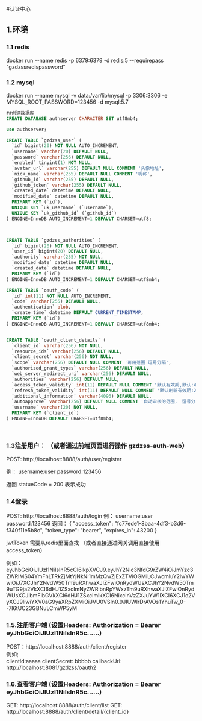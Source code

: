 #认证中心


## 1.环境
### 1.1 redis

docker run --name redis  -p 6379:6379 -d  redis:5  --requirepass "gzdzssredispassword" 


### 1.2 mysql
docker run --name mysql -v  data:/var/lib/mysql   -p 3306:3306  -e MYSQL_ROOT_PASSWORD=123456 -d mysql:5.7





```sql
##创建数据库
CREATE DATABASE authserver CHARACTER SET utf8mb4;

use authserver;

CREATE TABLE `gzdzss_user` (
  `id` bigint(20) NOT NULL AUTO_INCREMENT,
  `username` varchar(20) DEFAULT NULL,
  `password` varchar(256) DEFAULT NULL,
  `enabled` tinyint(1) NOT NULL,
  `avatar_url` varchar(255) DEFAULT NULL COMMENT '头像地址',
  `nick_name` varchar(255) DEFAULT NULL COMMENT '昵称',
  `github_id` varchar(255) DEFAULT NULL,
  `github_token` varchar(255) DEFAULT NULL,
  `created_date` datetime DEFAULT NULL,
  `modified_date` datetime DEFAULT NULL,
  PRIMARY KEY (`id`),
  UNIQUE KEY `uk_username` (`username`),
  UNIQUE KEY `uk_github_id` (`github_id`)
) ENGINE=InnoDB AUTO_INCREMENT=1 DEFAULT CHARSET=utf8;



CREATE TABLE `gzdzss_authorities` (
  `id` bigint(20) NOT NULL AUTO_INCREMENT,
  `user_id` bigint(20) DEFAULT NULL,
  `authority` varchar(255) NOT NULL,
  `modified_date` datetime DEFAULT NULL,
  `created_date` datetime DEFAULT NULL,
  PRIMARY KEY (`id`)
) ENGINE=InnoDB AUTO_INCREMENT=1 DEFAULT CHARSET=utf8mb4;

CREATE TABLE `oauth_code` (
  `id` int(11) NOT NULL AUTO_INCREMENT,
  `code` varchar(255) DEFAULT NULL,
  `authentication` blob,
  `create_time` datetime DEFAULT CURRENT_TIMESTAMP,
  PRIMARY KEY (`id`)
) ENGINE=InnoDB AUTO_INCREMENT=1 DEFAULT CHARSET=utf8mb4;


CREATE TABLE `oauth_client_details` (
  `client_id` varchar(256) NOT NULL,
  `resource_ids` varchar(256) DEFAULT NULL,
  `client_secret` varchar(256) NOT NULL,
  `scope` varchar(256) DEFAULT NULL COMMENT '可用范围 逗号分隔',
  `authorized_grant_types` varchar(256) DEFAULT NULL,
  `web_server_redirect_uri` varchar(256) DEFAULT NULL,
  `authorities` varchar(256) DEFAULT NULL,
  `access_token_validity` int(11) DEFAULT NULL COMMENT '默认有效期,默认:43200',
  `refresh_token_validity` int(11) DEFAULT NULL COMMENT '默认刷新有效期:2592000',
  `additional_information` varchar(4096) DEFAULT NULL,
  `autoapprove` varchar(256) DEFAULT NULL COMMENT '自动审核的范围， 逗号分隔',
  `username` varchar(20) NOT NULL,
  PRIMARY KEY (`client_id`)
) ENGINE=InnoDB DEFAULT CHARSET=utf8mb4;




```


### 1.3注册用户：  （或者通过前端页面进行操作  gzdzss-auth-web）
POST: http://localhost:8888/auth/user/register   
  
  例： username:user
       password:123456

返回 statueCode = 200 表示成功        


### 1.4登录
POST: http://localhost:8888/auth/login
 例：   username:user
       password:123456
返回：
{
    "access_token": "fc77ede1-8baa-4df3-b3d6-f340f11e5b8c",
    "token_type": "bearer",
    "expires_in": 43200
}

jwtToken 需要从redis里面查找 （或者直接通过网关调用直接使用 access_token）

例如：
eyJhbGciOiJIUzI1NiIsInR5cCI6IkpXVCJ9.eyJhY2Nlc3NfdG9rZW4iOiJmYzc3ZWRlMS04YmFhLTRkZjMtYjNkNi1mMzQwZjExZTViOGMiLCJwcmluY2lwYWwiOiJ7XCJhY2NvdW50Tm9uRXhwaXJlZFwiOnRydWUsXCJhY2NvdW50Tm9uTG9ja2VkXCI6dHJ1ZSxcImNyZWRlbnRpYWxzTm9uRXhwaXJlZFwiOnRydWUsXCJlbmFibGVkXCI6dHJ1ZSxcImlkXCI6NixcInVzZXJuYW1lXCI6XCJ1c2VyXCJ9IiwiYXV0aG9yaXRpZXMiOiJVU0VSIn0.9JIUWlrDrAVOs1YhuTw_0--7l6tUC23GBNuLCmWP5yM



### 1.5.注册客户端 (设置Headers:  Authorization = Bearer eyJhbGciOiJIUzI1NiIsInR5c……)
POST：http://localhost:8888/auth/client/register  
例如;  
  clientId:aaaaa
  clientSecret: bbbbb
  callbackUrl: http://localhost:8081/gzdzss/oauth2

### 1.6.查看客户端  (设置Headers:  Authorization = Bearer eyJhbGciOiJIUzI1NiIsInR5c……)
GET: http://localhost:8888/auth/client/list
GET: http://localhost:8888/auth/client/detail/{client_id}


